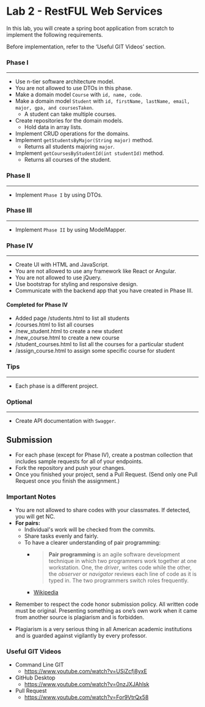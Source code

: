 
# Lab 2 - RestFUL Web Services

In this lab, you will create a spring boot application from scratch to implement the following requirements.

Before implementation, refer to the ‘Useful GIT Videos’ section.

###  Phase I
---
* Use n-tier software architecture model.
* You are not allowed to use DTOs in this phase.
* Make a domain model `Course` with  `id, name, code`.
* Make a domain model `Student` with `id, firstName, lastName, email, major, gpa, and coursesTaken`.
    * A student can take multiple courses.
* Create repositories for the domain models. 
	* Hold data in array lists.
* Implement CRUD operations for the domains.
 * Implement `getStudentsByMajor(String major)` method.
   * Returns all students majoring `major`.
 * Implement `getCoursesByStudentId(int studentId)` method.
   * Returns all courses of the student.

### Phase II
---
* Implement `Phase I` by using DTOs.


### Phase III
---
* Implement `Phase II` by using ModelMapper.

### Phase IV
---
*  Create UI with HTML and JavaScript.
*  You are not allowed to use any framework like React or Angular.
*  You are not allowed to use jQuery.
*  Use bootstrap for styling and responsive design.
* Communicate with the backend app that you have created in Phase III.

#### Completed for Phase IV

- Added page /students.html to list all students 
- /courses.html to list all courses
- /new_student.html to create a new student 
- /new_course.html to create a new course 
- /student_courses.html to list all the courses for a particular student 
- /assign_course.html to assign some specific course for student

### Tips
---
* Each phase is a different project. 

### Optional
---
* Create API documentation with `Swagger`.

## Submission

* For each phase (except for Phase IV), create a postman collection that includes sample requests for all of your endpoints.
* Fork the repository and push your changes.
* Once you finished your project, send a Pull Request. (Send only one Pull Request once you finish the assignment.)

### Important Notes

 * You are not allowed to share codes with your classmates. If detected, you will get NC.
 * **For pairs:**
	 * Individual's work will be checked from the commits.
	 *  Share tasks evenly and fairly.
	 *  To have a clearer understanding of pair programming:
		 *  > **Pair programming** is an agile software development technique in which two programmers work together at one workstation. One, the _driver_, writes code while the other, the _observer_ or _navigator_ reviews each line of code as it is typed in. The two programmers switch roles frequently. 
		 * [Wikipedia](https://en.wikipedia.org/wiki/Pair_programming#:~:text=Pair%20programming%20is%20an%20agile,two%20programmers%20switch%20roles%20frequently.)

-   Remember to respect the code honor submission policy. All written code must be original. Presenting something as one’s own work when it came from another source is plagiarism and is forbidden.
    
-   Plagiarism is a very serious thing in all American academic institutions and is guarded against vigilantly by every professor.

### Useful GIT Videos
* Command Line GIT
	* https://www.youtube.com/watch?v=USjZcfj8yxE
* GitHub Desktop
	* https://www.youtube.com/watch?v=0nzJXJAhlsk
* Pull Request
	* https://www.youtube.com/watch?v=For9VtrQx58

